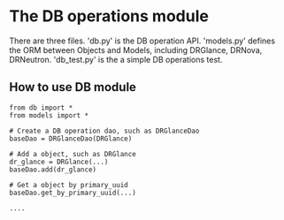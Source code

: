 # The DB operations module
There are three files.
'db.py' is the DB operation API.
'models.py' defines the ORM between Objects and Models, including DRGlance, DRNova, DRNeutron.
'db_test.py' is the a simple DB operations test.

## How to use DB module
```
from db import *
from models import *

# Create a DB operation dao, such as DRGlanceDao
baseDao = DRGlanceDao(DRGlance) 

# Add a object, such as DRGlance
dr_glance = DRGlance(...)
baseDao.add(dr_glance)

# Get a object by primary_uuid
baseDao.get_by_primary_uuid(...)

....

```
